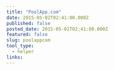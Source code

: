 ```yaml
---
title: "PoolApp.com"
date: 2015-05-02T02:41:00.000Z
published: false
posted_date: 2015-05-02T02:41:00.000Z
featured: false
slug: poolappcom
tool_type:
  - helper
links:
---
```

